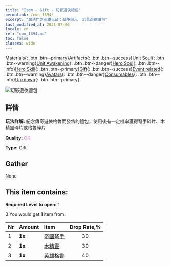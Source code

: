 ```yaml
---
title: "Item - Gift - 幻影遊俠禮包"
permalink: /con_1394/
excerpt: "魔法门之英雄无敌：战争纪元  幻影遊俠禮包"
last_modified_at: 2021-07-06
locale: cn
ref: "con_1394.md"
toc: false
classes: wide
---
```

 [Materials](/ItemsCN/){: .btn .btn--primary}[Artifacts](/ItemsCN/Artifacts/){: .btn .btn--success}[Unit Soul](/ItemsCN/UnitSoul/){: .btn .btn--warning}[Unit Awakening](/ItemsCN/UnitAwakening/){: .btn .btn--danger}[Hero Soul](/ItemsCN/HeroSoul/){: .btn .btn--info}[Hero Skill](/ItemsCN/HeroSkill/){: .btn .btn--primary}[Gift](/ItemsCN/Gift/){: .btn .btn--success}[Event related](/ItemsCN/Events/){: .btn .btn--warning}[Avatars](/ItemsCN/Avatars/){: .btn .btn--danger}[Consumables](/ItemsCN/Consumables/){: .btn .btn--info}[Unknown](/ItemsCN/Unknown/){: .btn .btn--primary}

 ![幻影遊俠禮包](/images/t/i_907008.png)

## 詳情
 **玩法詳解:** 紀念傳奇遊俠格魯而發售的禮包，使用後有一定機率獲得弩手碎片、木精靈碎片或格魯碎片

 **Quality:** <span style="color: #DA70D6">OK</span>

 **Type:** Gift

## Gather

  None

## This item contains:

 **Required Level to open:** 1

 3 You would get **1** item  from:

  | Nr | Amount |     Item    | Drop Rate,% |
  |:---|:-------|:------------|:---------:|
  | 1 |  **1x** | [帝國弩手](/cn/Items/unt_191/) | 30 | 
  | 2 |  **1x** | [木精靈](/cn/Items/unt_201/) | 30 | 
  | 3 |  **1x** | [英雄格魯](/cn/Items/her_366/) | 40 | 
